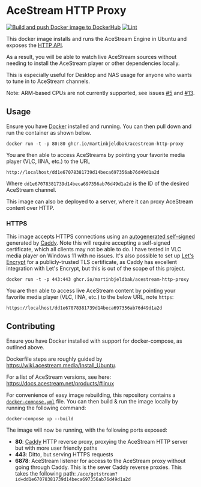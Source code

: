 # AceStream HTTP Proxy
[![Build and push Docker image to DockerHub](https://github.com/martinbjeldbak/acestream-http-proxy/actions/workflows/build-and-push-docker.yml/badge.svg?event=release)](https://github.com/martinbjeldbak/acestream-http-proxy/actions/workflows/build-and-push-docker.yml)
[![Lint](https://github.com/martinbjeldbak/acestream-http-proxy/actions/workflows/lint-dockerfile.yml/badge.svg)](https://github.com/martinbjeldbak/acestream-http-proxy/actions/workflows/lint-dockerfile.yml)

This docker image installs and runs the AceStream Engine in Ubuntu and exposes the [HTTP API](https://docs.acestream.net/en/developers/connect-to-engine/).

As a result, you will be able to watch live AceStream sources without needing
to install the AceStream player or other dependencies locally.

This is especially useful for Desktop and NAS usage for anyone who wants to
tune in to AceStream channels.

Note: ARM-based CPUs are not currently supported, see issues [#5] and [#13].

## Usage

Ensure you have [Docker](https://www.docker.com) installed and running. You can then pull down and run the container as shown below.

```console
docker run -t -p 80:80 ghcr.io/martinbjeldbak/acestream-http-proxy
```

You are then able to access AceStreams by pointing your favorite media player
(VLC, IINA, etc.) to the URL

```
http://localhost/dd1e67078381739d14beca697356ab76d49d1a2d
```

Where `dd1e67078381739d14beca697356ab76d49d1a2d` is the ID of the desired AceStream channel.

This image can also be deployed to a server, where it can proxy AceStream
content over HTTP.

### HTTPS

This image accepts HTTPS connections using an [autogenerated
self-signed][caddy-auto-https] generated by [Caddy]. Note this will require
accepting a self-signed certificate, which all clients may not be able to do. I
have tested in VLC media player on Windows 11 with no issues. It's also
possible to set up [Let's Encrypt] for a publicly-trusted TLS certificate, as
Caddy has excellent integration with Let's Encrypt, but this is out of the
scope of this project.

```console
docker run -t -p 443:443 ghcr.io/martinbjeldbak/acestream-http-proxy
```

You are then able to access live AceStream content by pointing your favorite
media player (VLC, IINA, etc.) to the below URL, note `https`:

```
https://localhost/dd1e67078381739d14beca697356ab76d49d1a2d
```

## Contributing

Ensure you have Docker installed with support for docker-compose, as outlined
above.

Dockerfile steps are roughly guided by <https://wiki.acestream.media/Install_Ubuntu>.

For a list of AceStream versions, see here: <https://docs.acestream.net/products/#linux>

For convenience of easy image rebuilding, this repository contains a
[`docker-compose.yml`](./docker-compose.yml) file. You can then build & run the
image locally by running the following command:

```console
docker-compose up --build
```

The image will now be running, with the following ports exposed:

- **80**: [Caddy] HTTP reverse proxy, proxying the AceStream HTTP server but with more user friendly paths
- **443**: Ditto, but serving HTTPS requests
- **6878**: AceStream listener for access to the AceStream proxy without going
through Caddy. This is the sever Caddy reverse proxies. This takes the following path:
`/ace/getstream?id=dd1e67078381739d14beca697356ab76d49d1a2d`


[Caddy]: https://caddyserver.com/
[caddy-auto-https]: https://caddyserver.com/docs/automatic-https
[Let's Encrypt]: https://letsencrypt.org/
[#5]: https://github.com/martinbjeldbak/acestream-http-proxy/issues/5
[#13]: https://github.com/martinbjeldbak/acestream-http-proxy/issues/13
